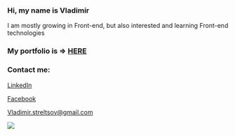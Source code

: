 ### Hi, my name is Vladimir

I am mostly growing in Front-end, but also interested and learning Front-end technologies

### My portfolio is => <a href="https://vladimirsteltsov.github.io/MyPortfolio/">HERE</a>

### Contact me: 

<a href="https://www.linkedin.com/in/streltsov-vladimir/">LinkedIn</a>

<a href="https://www.facebook.com/VladimirR.StreltsovV/">Facebook</a>

Vladimir.streltsov@gmail.com

<a href="https://www.codewars.com/users/St.Vladimir"><img src="https://www.codewars.com/users/St.Vladimir/badges/large"></a><br>
